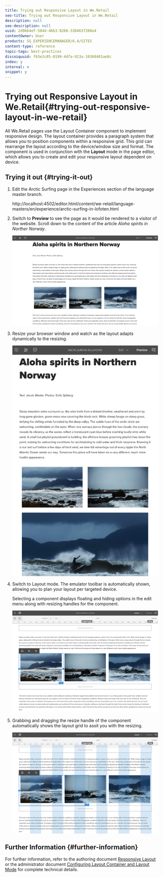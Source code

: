 ```yaml
---
title: Trying out Responsive Layout in We.Retail
seo-title: Trying out Responsive Layout in We.Retail
description: null
seo-description: null
uuid: 2d9bb4ef-584d-46b3-8268-330463f206e4
contentOwner: User
products: SG_EXPERIENCEMANAGER/6.4/SITES
content-type: reference
topic-tags: best-practices
discoiquuid: f63e2c85-0199-4dfa-923a-10368401ae8c
index: y
internal: n
snippet: y
---
```


# Trying out Responsive Layout in We.Retail{#trying-out-responsive-layout-in-we-retail}

All We.Retail pages use the Layout Container component to implement responsive design. The layout container provides a paragraph system that allows you to position components within a responsive grid. This grid can rearrange the layout according to the device/window size and format. The component is used in conjunction with the **Layout** mode in the page editor, which allows you to create and edit your responsive layout dependent on device.

## Trying it out {#trying-it-out}

1. Edit the Arctic Surfing page in the Experiences section of the language master branch.

   http://localhost:4502/editor.html/content/we-retail/language-masters/en/experience/arctic-surfing-in-lofoten.html

1. Switch to **Preview** to see the page as it would be rendered to a visitor of the website. Scroll down to the content of the article *Aloha spirits in Norther Norway*.

   ![](assets/chlimage_1-196.png)

1. Resize your browser window and watch as the layout adapts dynamically to the resizing.

   ![](assets/chlimage_1-197.png)

1. Switch to Layout mode. The emulator toolbar is automatically shown, allowing you to plan your layout per targeted device.

   Selecting a component displays floating and hiding options in the edit menu along with resizing handles for the component.

   ![](assets/chlimage_1-198.png)

1. Grabbing and dragging the resize handle of the component automatically shows the layout grid to assit you with the resizing.

   ![](assets/chlimage_1-199.png)

## Further Information {#further-information}

For further information, refer to the authoring document [Responsive Layout](../../../sites/authoring/using/responsive-layout.md) or the administrator document [Configuring Layout Container and Layout Mode](../../../sites/administering/using/configuring-responsive-layout.md) for complete technical details.
